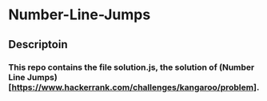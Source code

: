 # Number-Line-Jumps

## Descriptoin
### This repo contains the file solution.js, the solution of (Number Line Jumps)[https://www.hackerrank.com/challenges/kangaroo/problem].
